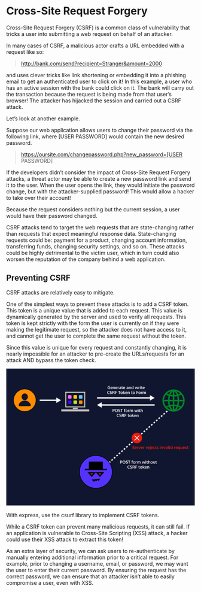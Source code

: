 # Cross-Site Request Forgery

Cross-Site Request Forgery (CSRF) is a common class of vulnerability that tricks a user into submitting a web request on behalf of an attacker.

In many cases of CSRF, a malicious actor crafts a URL embedded with a request like so:

> http://bank.com/send?recipient=Stranger&amount=2000

and uses clever tricks like link shortening or embedding it into a phishing email to get an authenticated user to click on it! In this example, a user who has an active session with the bank could click on it. The bank will carry out the transaction because the request is being made from that user’s browser! The attacker has hijacked the session and carried out a CSRF attack.

Let’s look at another example.

Suppose our web application allows users to change their password via the following link, where [USER PASSWORD] would contain the new desired password.

> https://oursite.com/changepassword.php?new_password=[USER PASSWORD]

If the developers didn’t consider the impact of Cross-Site Request Forgery attacks, a threat actor may be able to create a new password link and send it to the user. When the user opens the link, they would initiate the password change, but with the attacker-supplied password! This would allow a hacker to take over their account!

Because the request considers nothing but the current session, a user would have their password changed.

CSRF attacks tend to target the web requests that are state-changing rather than requests that expect meaningful response data. State-changing requests could be: payment for a product, changing account information, transferring funds, changing security settings, and so on. These attacks could be highly detrimental to the victim user, which in turn could also worsen the reputation of the company behind a web application.

## Preventing CSRF

CSRF attacks are relatively easy to mitigate.

One of the simplest ways to prevent these attacks is to add a CSRF token. This token is a unique value that is added to each request. This value is dynamically generated by the server and used to verify all requests. This token is kept strictly with the form the user is currently on if they were making the legitimate request, so the attacker does not have access to it, and cannot get the user to complete the same request without the token.

Since this value is unique for every request and constantly changing, it is nearly impossible for an attacker to pre-create the URLs/requests for an attack AND bypass the token check.

![A user is able to send a request through to a web application after a valid check on a CSRF token. An attacker who is attempting to make a CSRF attack via the user does not pass the token check, and fails to force the user through the same request.](./imgs/csrf-tokens-dark.png)

With express, use the csurf library to implement CSRF tokens.

While a CSRF token can prevent many malicious requests, it can still fail. If an application is vulnerable to Cross-Site Scripting (XSS) attack, a hacker could use their XSS attack to extract this token!

As an extra layer of security, we can ask users to re-authenticate by manually entering additional information prior to a critical request. For example, prior to changing a username, email, or password, we may want the user to enter their current password. By ensuring the request has the correct password, we can ensure that an attacker isn’t able to easily compromise a user, even with XSS.
